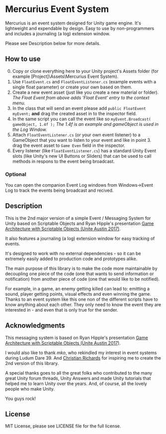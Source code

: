 # Mercurius Event System

Mercurius is an event system designed for Unity game engine. It's lightweight and expendable by design. Easy to use by non-programmers and includes a journaling (a log) extension window.

Please see Description below for more details.


## How to use

0. Copy or clone everything here to your Unity project's Assets folder (for example [Project]\Assets\Mercurius Event System).
1. Use `FloatEvent.cs` and `FloatEventListener.cs` (example events with a single float parameter) or create your own based on them.
2. Create a new event asset (just like you create a new material or folder). _The Float Event from above adds 'Float Event' entry to the context menu._
3. In the class that will send an event please add `public FloatEvent myEvent;` **and** drag the created asset in to the inspector field.
4. In the same script you can call the event like so `myEvent.Broadcast( gameObject, 1.4f );` _The 1.4f is an example and gameObject is used in the Log Window._
5. Attach `FloatEventListener.cs` (or your own event listener) to a GameObject that you want to listen to your event and like in point 3. drag the event asset to `Game Even` field in the inspector.
6. Every listener (like `FloatEventListener.cs`) has a standard Unity Event slots (like Unity's new UI Buttons or Sliders) that can be used to call methods in respons to the event being broadcast.

### Optional
You can open the companion Event Log windows from Windows->Event Log to track the events being broadcast and recived.


## Description

This is the 2nd major version of a simple Event / Messaging System for Unity based on Scriptable Objects and Ryan Hipple's presentation [Game Architecture with Scriptable Objects (Unite Austin 2017)](https://www.youtube.com/watch?v=raQ3iHhE_Kk).

It also features a journaling (a log) extension window for easy tracking of events.

It's designed to work with no external dependencies - so it can be extremely easily added to production code and prototypes alike.

The main purpose of this library is to make the code more maintainable by decoupling one piece of the code (one that wants to send information or notification) from another piece of code (one that would like to be notified).

For example, in a game, an enemy getting killed can lead to: emitting a sound, player getting points, visual effects and even winning the game. Thanks to an event system like this one non of the different scripts have to know anything about each other. They only need to know the event they are interested in - and even that is only true for the sender.


## Acknowledgments

This messaging system is based on Ryan Hipple's presentation [Game Architecture with Scriptable Objects (Unite Austin 2017)](https://www.youtube.com/watch?v=raQ3iHhE_Kk).

I would also like to thank *mko*, who rekindled my interest in event systems during Ludum Dare 39. And [Christian Richards](https://www.youtube.com/user/cjrgaming) for inspiring me to create the 2nd version of this library.

A special thanks goes to all the great folks who contributed to the many great Unity forum threads, Unity Answers and made Unity tutorials that helped me to learn Unity over the years. And, of course, all the lovely people who make Unity.

You guys rock!


## License

MIT License, please see LICENSE file for the full license.
